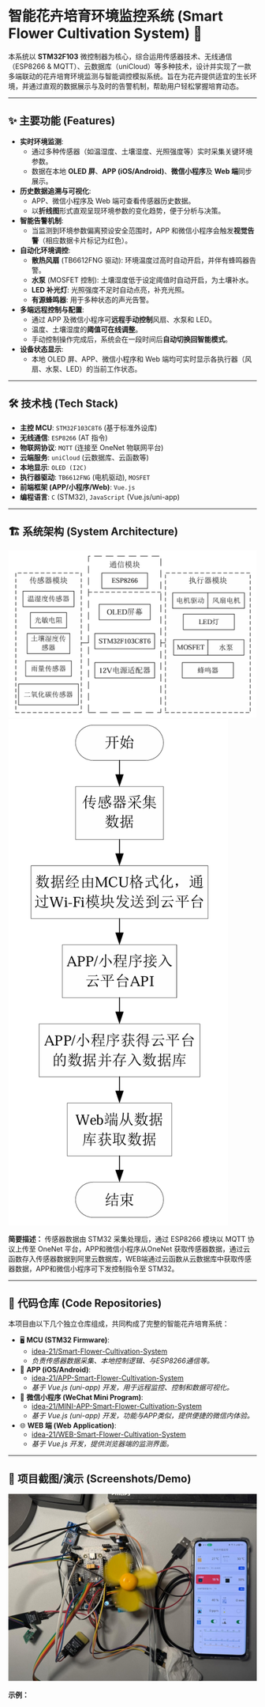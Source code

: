 # 智能花卉培育环境监控系统 (Smart Flower Cultivation System) 🌱

本系统以 **STM32F103** 微控制器为核心，综合运用传感器技术、无线通信（ESP8266 & MQTT）、云数据库（uniCloud）等多种技术，设计并实现了一款多端联动的花卉培育环境监测与智能调控模拟系统。旨在为花卉提供适宜的生长环境，并通过直观的数据展示与及时的告警机制，帮助用户轻松掌握培育动态。

---

## ✨ 主要功能 (Features)

*   **实时环境监测**:
    *   通过多种传感器（如温湿度、土壤湿度、光照强度等）实时采集关键环境参数。
    *   数据在本地 **OLED 屏**、**APP (iOS/Android)**、**微信小程序**及 **Web 端**同步展示。
*   **历史数据追溯与可视化**:
    *   APP、微信小程序及 Web 端可查看传感器历史数据。
    *   以**折线图**形式直观呈现环境参数的变化趋势，便于分析与决策。
*   **智能告警机制**:
    *   当监测到环境参数偏离预设安全范围时，APP 和微信小程序会触发**视觉告警**（相应数据卡片标记为红色）。
*   **自动化环境调控**:
    *   **散热风扇** (TB6612FNG 驱动): 环境温度过高时自动开启，并伴有蜂鸣器告警。
    *   **水泵** (MOSFET 控制): 土壤湿度低于设定阈值时自动开启，为土壤补水。
    *   **LED 补光灯**: 光照强度不足时自动点亮，补充光照。
    *   **有源蜂鸣器**: 用于多种状态的声光告警。
*   **多端远程控制与配置**:
    *   通过 APP 及微信小程序可**远程手动控制**风扇、水泵和 LED。
    *   温度、土壤湿度的**阈值可在线调整**。
    *   手动控制操作完成后，系统会在一段时间后**自动切换回智能模式**。
*   **设备状态显示**:
    *   本地 OLED 屏、APP、微信小程序和 Web 端均可实时显示各执行器（风扇、水泵、LED）的当前工作状态。

---

## 🛠️ 技术栈 (Tech Stack)

*   **主控 MCU**: `STM32F103C8T6` (基于标准外设库)
*   **无线通信**: `ESP8266` (AT 指令)
*   **物联网协议**: `MQTT` (连接至 OneNet 物联网平台)
*   **云端服务**: `uniCloud` (云数据库、云函数等)
*   **本地显示**: `OLED (I2C)`
*   **执行器驱动**: `TB6612FNG` (电机驱动), `MOSFET`
*   **前端框架 (APP/小程序/Web)**: `Vue.js` 
*   **编程语言**: `C` (STM32), `JavaScript` (Vue.js/uni-app)

---

## 🏗️ 系统架构 (System Architecture)

*![23f128f0158447ccfecbb86c9706e9e7.png](./23f128f0158447ccfecbb86c9706e9e7.png)![26a127c52b8308483e7634a102c6067a.png](./26a127c52b8308483e7634a102c6067a.png)*

**简要描述：** 传感器数据由 STM32 采集处理后，通过 ESP8266 模块以 MQTT 协议上传至 OneNet 平台，APP和微信小程序从OneNet 获取传感器数据，通过云函数存入传感器数据到阿里云数据库，WEB端通过云函数从云数据库中获取传感器数据，APP和微信小程序可下发控制指令至 STM32。

---

## 🚀 代码仓库 (Code Repositories)

本项目由以下几个独立仓库组成，共同构成了完整的智能花卉培育系统：

*   🖥️ **MCU (STM32 Firmware)**:
    *   [idea-21/Smart-Flower-Cultivation-System](https://github.com/idea-21/Smart-Flower-Cultivation-System)
    *   *负责传感器数据采集、本地控制逻辑、与ESP8266通信等。*
*   📱 **APP (iOS/Android)**:
    *   [idea-21/APP-Smart-Flower-Cultivation-System](https://github.com/idea-21/APP-Smart-Flower-Cultivation-System)
    *   *基于 Vue.js (uni-app) 开发，用于远程监控、控制和数据可视化。*
*   💬 **微信小程序 (WeChat Mini Program)**:
    *   [idea-21/MINI-APP-Smart-Flower-Cultivation-System](https://github.com/idea-21/MINI-APP-Smart-Flower-Cultivation-System)
    *   *基于 Vue.js (uni-app) 开发，功能与APP类似，提供便捷的微信内体验。*
*   🌐 **WEB 端 (Web Application)**:
    *   [idea-21/WEB-Smart-Flower-Cultivation-System](https://github.com/idea-21/WEB-Smart-Flower-Cultivation-System)
    *   *基于 Vue.js 开发，提供浏览器端的监测界面。*

---

## 📸 项目截图/演示 (Screenshots/Demo)

*![229e9dfd17615e388a8eed9b65ea3787.png](./229e9dfd17615e388a8eed9b65ea3787.png)*

**示例：**

